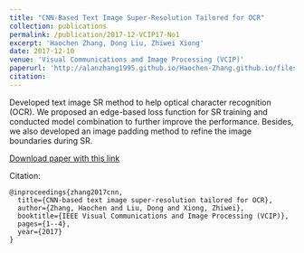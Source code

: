 ```yaml
---
title: "CNN-Based Text Image Super-Resolution Tailored for OCR"
collection: publications
permalink: /publication/2017-12-VCIP17-No1
excerpt: 'Haochen Zhang, Dong Liu, Zhiwei Xiong'
date: 2017-12-10
venue: 'Visual Communications and Image Processing (VCIP)'
paperurl: 'http://alanzhang1995.github.io/Haochen-Zhang.github.io/files/CNN-based_text_image_super-resolution_tailored_for_OCR.pdf'
citation: 
---
```


Developed text image SR method to help optical character recognition (OCR). We proposed an edge-based loss function for SR training and conducted model combination to further improve the performance. Besides, we also developed an image padding method to refine the image boundaries during SR.

[Download paper with this link](https://ieeexplore.ieee.org/abstract/document/8305127)

Citation: 
```
@inproceedings{zhang2017cnn,
  title={CNN-based text image super-resolution tailored for OCR},
  author={Zhang, Haochen and Liu, Dong and Xiong, Zhiwei},
  booktitle={IEEE Visual Communications and Image Processing (VCIP)},
  pages={1--4},
  year={2017}
}
```
